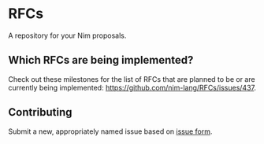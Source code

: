 # RFCs

A repository for your Nim proposals.

## Which RFCs are being implemented?

Check out these milestones for the list of RFCs that are planned to be or are currently being implemented: https://github.com/nim-lang/RFCs/issues/437.


## Contributing

Submit a new, appropriately named issue based on [issue form](.github/ISSUE_TEMPLATE/new_rfc.yml).

